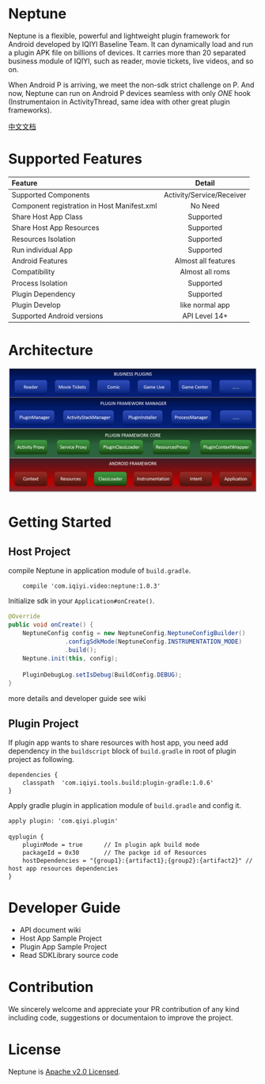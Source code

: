 # Neptune

Neptune is a flexible, powerful and lightweight plugin framework for Android developed by IQIYI Baseline Team. It can dynamically load and run a plugin APK file on billions of devices. It carries more than 20 separated business module of IQIYI, such as reader, movie tickets, live videos, and so on.

When Android P is arriving, we meet the non-sdk strict challenge on P. And now, Neptune can run on Android P devices seamless with only *ONE* hook (Instrumentaion in ActivityThread, same idea with other great plugin frameworks).

[中文文档](http://gitlab.qiyi.domain/mobile-android/baseline-sh/QYPlugin/blob/dev/README_CN.md)

# Supported Features

| Feature | Detail  |
| :------ | :-----: |
| Supported Components | Activity/Service/Receiver |
| Component registration in Host Manifest.xml | No Need |
| Share Host App Class | Supported |
| Share Host App Resources | Supported |
| Resources Isolation | Supported |
| Run individual App | Supported |
| Android Features | Almost all features |
| Compatibility  | Almost all roms |
| Process Isolation | Supported |
| Plugin Dependency   | Supported |
| Plugin Develop  | like normal app |
| Supported Android versions | API Level 14+ |

# Architecture

![plugin_arch](plugin_arch.png)

# Getting Started

## Host Project

compile Neptune in application module of `build.gradle`.

```Gradle
    compile 'com.iqiyi.video:neptune:1.0.3'
```

Initialize sdk in your `Application#onCreate()`.

```Java
@Override
public void onCreate() {
    NeptuneConfig config = new NeptuneConfig.NeptuneConfigBuilder()
                .configSdkMode(NeptuneConfig.INSTRUMENTATION_MODE)
                .build();
    Neptune.init(this, config);

    PluginDebugLog.setIsDebug(BuildConfig.DEBUG);
}
```

more details and developer guide see wiki

## Plugin Project

If plugin app wants to share resources with host app, you need add dependency in the `buildscript` block of `build.gradle` in root of plugin project as following.

```Gradle
dependencies {
    classpath  'com.iqiyi.tools.build:plugin-gradle:1.0.6'
}
```

Apply gradle plugin in application module of `build.gradle` and config it.

```Gradle
apply plugin: 'com.qiyi.plugin'

qyplugin {
    pluginMode = true      // In plugin apk build mode
    packageId = 0x30       // The packge id of Resources
    hostDependencies = "{group1}:{artifact1};{group2}:{artifact2}" // host app resources dependencies
}
```

# Developer Guide

* API document wiki
* Host App Sample Project
* Plugin App Sample Project
* Read SDKLibrary source code

# Contribution

We sincerely welcome and appreciate your PR contribution of any kind including code, suggestions or documentaion to improve the project. 

# License

Neptune is [Apache v2.0 Licensed](LICENSE.md).

